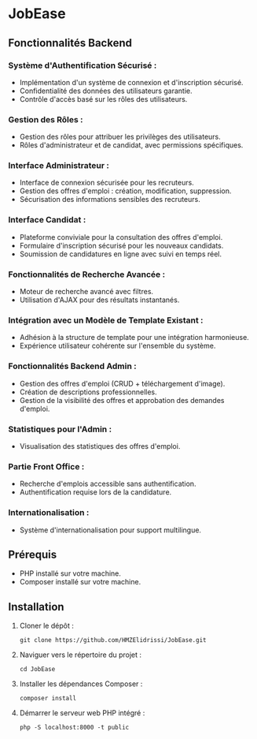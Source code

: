 # JobEase

## Fonctionnalités Backend

### Système d'Authentification Sécurisé :
- Implémentation d'un système de connexion et d'inscription sécurisé.
- Confidentialité des données des utilisateurs garantie.
- Contrôle d'accès basé sur les rôles des utilisateurs.

### Gestion des Rôles :
- Gestion des rôles pour attribuer les privilèges des utilisateurs.
- Rôles d'administrateur et de candidat, avec permissions spécifiques.

### Interface Administrateur :
- Interface de connexion sécurisée pour les recruteurs.
- Gestion des offres d'emploi : création, modification, suppression.
- Sécurisation des informations sensibles des recruteurs.

### Interface Candidat :
- Plateforme conviviale pour la consultation des offres d'emploi.
- Formulaire d'inscription sécurisé pour les nouveaux candidats.
- Soumission de candidatures en ligne avec suivi en temps réel.

### Fonctionnalités de Recherche Avancée :
- Moteur de recherche avancé avec filtres.
- Utilisation d'AJAX pour des résultats instantanés.

### Intégration avec un Modèle de Template Existant :
- Adhésion à la structure de template pour une intégration harmonieuse.
- Expérience utilisateur cohérente sur l'ensemble du système.

### Fonctionnalités Backend Admin :
- Gestion des offres d'emploi (CRUD + téléchargement d'image).
- Création de descriptions professionnelles.
- Gestion de la visibilité des offres et approbation des demandes d'emploi.

### Statistiques pour l'Admin :
- Visualisation des statistiques des offres d'emploi.

### Partie Front Office :
- Recherche d'emplois accessible sans authentification.
- Authentification requise lors de la candidature.

### Internationalisation :
- Système d'internationalisation pour support multilingue.

## Prérequis
- PHP installé sur votre machine.
- Composer installé sur votre machine.

## Installation
1. Cloner le dépôt :
   ```
   git clone https://github.com/HMZElidrissi/JobEase.git
   ```
2. Naviguer vers le répertoire du projet :
   ```
   cd JobEase
   ```
3. Installer les dépendances Composer :
   ```
   composer install
   ```
4. Démarrer le serveur web PHP intégré :
   ```
   php -S localhost:8000 -t public
   ```
